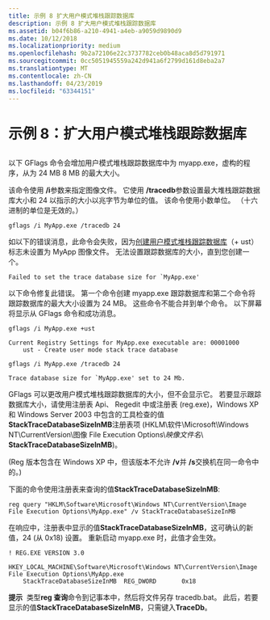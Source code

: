 ```yaml
---
title: 示例 8 扩大用户模式堆栈跟踪数据库
description: 示例 8 扩大用户模式堆栈跟踪数据库
ms.assetid: b04f6b86-a210-4941-a4eb-a9059d9890d9
ms.date: 10/12/2018
ms.localizationpriority: medium
ms.openlocfilehash: 9b2a72106e22c3737782ceb0b48aca8d5d791971
ms.sourcegitcommit: 0cc5051945559a242d941a6f2799d161d8eba2a7
ms.translationtype: MT
ms.contentlocale: zh-CN
ms.lasthandoff: 04/23/2019
ms.locfileid: "63344151"
---
```

# <a name="example-8-enlarging-the-user-mode-stack-trace-database"></a>示例 8：扩大用户模式堆栈跟踪数据库


## <span id="ddk_example_8___enlarging_the_user_mode_stack_trace_database_dtools"></span><span id="DDK_EXAMPLE_8___ENLARGING_THE_USER_MODE_STACK_TRACE_DATABASE_DTOOLS"></span>


以下 GFlags 命令会增加用户模式堆栈跟踪数据库中为 myapp.exe，虚构的程序，从为 24 MB 8 MB 的最大大小。

该命令使用 **/i**参数来指定图像文件。 它使用 **/tracedb**参数设置最大堆栈跟踪数据库大小和 24 以指示的大小以兆字节为单位的值。 该命令使用小数单位。 （十六进制的单位是无效的。）

```console
gflags /i MyApp.exe /tracedb 24
```

如以下的错误消息，此命令会失败，因为[创建用户模式堆栈跟踪数据库](create-user-mode-stack-trace-database.md)（+ ust） 标志未设置为 MyApp 图像文件。 无法设置跟踪数据库的大小，直到您创建一个。

```console
Failed to set the trace database size for `MyApp.exe'
```

以下命令修复此错误。 第一个命令创建 myapp.exe 跟踪数据库和第二个命令将跟踪数据库的最大大小设置为 24 MB。 这些命令不能合并到单个命令。 以下屏幕将显示从 GFlags 命令和成功消息。

```console
gflags /i MyApp.exe +ust

Current Registry Settings for MyApp.exe executable are: 00001000
    ust - Create user mode stack trace database

gflags /i MyApp.exe /tracedb 24

Trace database size for `MyApp.exe' set to 24 Mb.
```

GFlags 可以更改用户模式堆栈跟踪数据库的大小，但不会显示它。 若要显示跟踪数据库大小，请使用注册表 Api、 Regedit 中或注册表 (reg.exe)，Windows XP 和 Windows Server 2003 中包含的工具检查的值**StackTraceDatabaseSizeInMB**注册表项 (HKLM\\软件\\Microsoft\\Windows NT\\CurrentVersion\\图像 File Execution Options\\*映像文件名*\\ **StackTraceDatabaseSizeInMB**)。

(Reg 版本包含在 Windows XP 中，但该版本不允许 **/v**并 **/s**交换机在同一命令中的。)

下面的命令使用注册表来查询的值**StackTraceDatabaseSizeInMB**:

```console
reg query "HKLM\Software\Microsoft\Windows NT\CurrentVersion\Image File Execution Options\MyApp.exe" /v StackTraceDatabaseSizeInMB 
```

在响应中，注册表中显示的值**StackTraceDatabaseSizeInMB**，这可确认的新值，24 (从 0x18) 设置。 重新启动 myapp.exe 时，此值才会生效。

```console
! REG.EXE VERSION 3.0

HKEY_LOCAL_MACHINE\Software\Microsoft\Windows NT\CurrentVersion\Image File Execution Options\MyApp.exe
    StackTraceDatabaseSizeInMB  REG_DWORD       0x18
```

**提示**  类型**reg 查询**命令到记事本中，然后将文件另存 tracedb.bat。 此后，若要显示的值**StackTraceDatabaseSizeInMB**，只需键入**TraceDb**。

 

 

 





